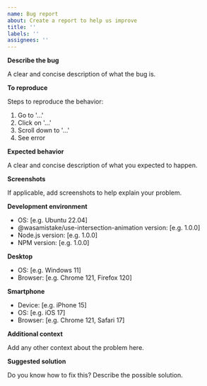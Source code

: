 ```yaml
---
name: Bug report
about: Create a report to help us improve
title: ''
labels: ''
assignees: ''
---
```


**Describe the bug**

A clear and concise description of what the bug is.

**To reproduce**

Steps to reproduce the behavior:

1. Go to '...'
2. Click on '...'
3. Scroll down to '...'
4. See error

**Expected behavior**

A clear and concise description of what you expected to happen.

**Screenshots**

If applicable, add screenshots to help explain your problem.

**Development environment**

- OS: [e.g. Ubuntu 22.04]
- @wasamistake/use-intersection-animation version: [e.g. 1.0.0]
- Node.js version: [e.g. 1.0.0]
- NPM version: [e.g. 1.0.0]

**Desktop**

- OS: [e.g. Windows 11]
- Browser: [e.g. Chrome 121, Firefox 120]

**Smartphone**

- Device: [e.g. iPhone 15]
- OS: [e.g. iOS 17]
- Browser: [e.g. Chrome 121, Safari 17]

**Additional context**

Add any other context about the problem here.

**Suggested solution**

Do you know how to fix this? Describe the possible solution.
